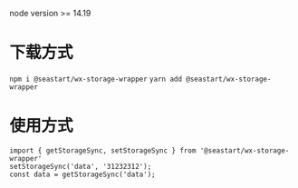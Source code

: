 node version >= 14.19

# 下载方式
`npm i @seastart/wx-storage-wrapper`
`yarn add @seastart/wx-storage-wrapper`

# 使用方式
```
import { getStorageSync, setStorageSync } from '@seastart/wx-storage-wrapper'
setStorageSync('data', '31232312');
const data = getStorageSync('data');
```